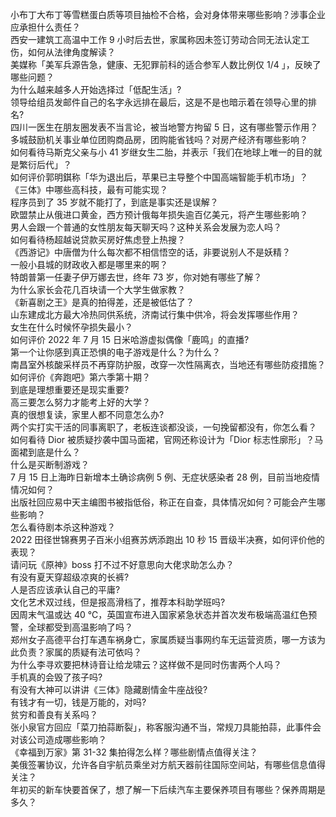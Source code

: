 小布丁大布丁等雪糕蛋白质等项目抽检不合格，会对身体带来哪些影响？涉事企业应承担什么责任？  
西安一建筑工高温中工作 9 小时后去世，家属称因未签订劳动合同无法认定工伤，如何从法律角度解读？  
美媒称「美军兵源告急，健康、无犯罪前科的适合参军人数比例仅 1/4 」，反映了哪些问题？  
为什么越来越多人开始选择过「低配生活」?  
领导给组员发邮件自己的名字永远排在最后，这是不是也暗示着在领导心里的排名?  
四川一医生在朋友圈发表不当言论，被当地警方拘留 5 日，这有哪些警示作用？  
多城鼓励机关事业单位团购商品房，团购能省钱吗？对房产经济有哪些影响？  
如何看待马斯克父亲与小 41 岁继女生二胎，并表示「我们在地球上唯一的目的就是繁衍后代」？  
如何评价郭明錤称「华为退出后，苹果已主导整个中国高端智能手机市场」？  
《三体》中哪些高科技，最有可能实现？  
程序员到了 35 岁就不能打了，到底是事实还是误解？  
欧盟禁止从俄进口黄金，西方预计俄每年损失逾百亿美元，将产生哪些影响？  
男人会跟一个普通的女性朋友每天聊天吗？这种关系会发展为恋人吗？  
如何看待杨超越说贷款买房好焦虑登上热搜？  
《西游记》中唐僧为什么每次都不相信悟空的话，非要说别人不是妖精？  
一般小县城的财政收入都是哪里来的啊？  
特朗普第一任妻子伊万娜去世，终年 73 岁，你对她有哪些了解？  
为什么家长会花几百块请一个大学生做家教？  
《新喜剧之王》是真的拍得差，还是被低估了？  
山东建成北方最大冷热同供系统，济南试行集中供冷，将会发挥哪些作用？  
女生在什么时候怀孕损失最小？  
如何评价 2022 年 7 月 15 日米哈游虚拟偶像「鹿鸣」的直播?  
第一个让你感到真正恐惧的电子游戏是什么？为什么？  
南昌室外核酸采样员不再穿防护服，改穿一次性隔离衣，当地还有哪些防疫措施？  
如何评价《奔跑吧》第六季第十期？  
到底是理想重要还是现实重要?  
高三要怎么努力才能考上好的大学？  
真的很想复读，家里人都不同意怎么办?  
两个实打实干活的同事离职了，老板连谈都没谈，一句挽留都没有，你怎么看？  
如何看待 Dior 被质疑抄袭中国马面裙，官网还称设计为「Dior 标志性廓形」？马面裙到底是什么？  
什么是买断制游戏？  
7 月 15 日上海昨日新增本土确诊病例 5 例、无症状感染者 28 例，目前当地疫情情况如何？  
出版社回应易中天主编图书被指低俗，称正在自查，具体情况如何？可能会产生哪些影响？  
怎么看待剧本杀这种游戏？  
2022 田径世锦赛男子百米小组赛苏炳添跑出 10 秒 15 晋级半决赛，如何评价他的表现？  
请问玩《原神》boss 打不过不好意思向大佬求助怎么办？  
有没有夏天穿超级凉爽的长裤?  
人是否应该承认自己的平庸?  
文化艺术双过线，但是报高滑档了，推荐本科助学班吗?  
因周末气温或达 40 ℃，英国宣布进入国家紧急状态并首次发布极端高温红色预警，全球都受到高温影响了吗？  
郑州女子高德平台打车遇车祸身亡，家属质疑当事网约车无运营资质，哪一方该为此负责？家属的质疑有法可依吗？  
为什么李寻欢要把林诗音让给龙啸云？这样做不是同时伤害两个人吗？  
手机真的会毁了孩子吗?  
有没有大神可以讲讲《三体》隐藏剧情金牛座战役?  
有钱才有一切，钱是万能的，对吗?  
贫穷和善良有关系吗？  
张小泉官方回应「菜刀拍蒜断裂」，称客服沟通不当，常规刀具能拍蒜，此事件会对该公司造成哪些影响？  
《幸福到万家》第 31-32 集拍得怎么样？哪些剧情点值得关注？  
美俄签署协议，允许各自宇航员乘坐对方航天器前往国际空间站，有哪些信息值得关注？  
年初买的新车快要首保了，想了解一下后续汽车主要保养项目有哪些？保养周期是多久？  
